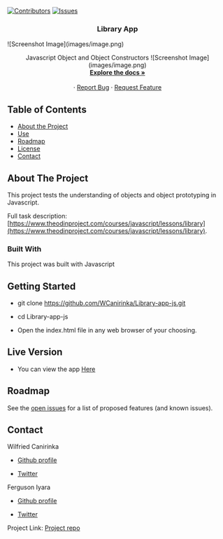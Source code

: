 [![Contributors][contributors-shield]][contributors-url]
[![Issues][issues-shield]][issues-url]
<br />
<p align="center">
 
  <h3 align="center">Library App</h3>
  ![Screenshot Image](images/image.png)
  <p align="center">
    Javascript Object and Object Constructors
![Screenshot Image](images/image.png)
    <br />
    <a href="https://github.com/WCanirinka/Library-app-js"><strong>Explore the docs »</strong></a>
    <br />
    <br />
    ·
    <a href="https://github.com/WCanirinka/Library-app-js/issues">Report Bug</a>
    ·
    <a href="https://github.com/WCanirinka/Library-app-js/issues">Request Feature</a>
  </p>
</p>


<!-- TABLE OF CONTENTS -->
## Table of Contents

* [About the Project](#about-the-project)
* [Use](#use)
* [Roadmap](#roadmap)
* [License](#license)
* [Contact](#contact)



<!-- ABOUT THE PROJECT -->
## About The Project

This project tests the understanding of objects and object prototyping in Javascript.

Full task description: [https://www.theodinproject.com/courses/javascript/lessons/library](https://www.theodinproject.com/courses/javascript/lessons/library).

### Built With

This project was built with Javascript


## Getting Started

- git clone https://github.com/WCanirinka/Library-app-js.git

- cd Library-app-js

- Open the index.html file in any web browser of your choosing.


## Live Version

- You can view the app [Here](https://wcanirinka.github.io/Library-app-js/)

<!-- ROADMAP -->
## Roadmap

See the [open issues](https://github.com/WCanirinka/Library-app-js/issues) for a list of proposed features (and known issues).


<!-- CONTACT -->
## Contact
Wilfried Canirinka

* [Github profile](https://github.com/WCanirinka)

* [Twitter](https://twitter.com/WCanirinka )

Ferguson Iyara
* [Github profile](https://github.com/fegzycole)

* [Twitter](https://twitter.com/fergusoniyara)

Project Link: [Project repo](https://github.com/WCanirinka/Library-app-js)

<!-- MARKDOWN LINKS & IMAGES -->
<!-- https://www.markdownguide.org/basic-syntax/#reference-style-links -->
[contributors-shield]: https://img.shields.io/badge/Contributors-2-%2300ff00
[contributors-url]: https://github.com/WCanirinka/Library-app-js/graphs/contributors
[issues-shield]: https://img.shields.io/badge/issues-0-%2300ff00
[issues-url]: https://github.com/WCanirinka/Library-app-js/issues/
